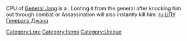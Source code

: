 CPU of [General Jang](General_Jang.md "wikilink") is a [](Unique_Items.md). Looting it from the general after
knocking him out through combat or Assassination will also instantly
kill him. [ru:ЦПУ Генерала Джана](ru:ЦПУ_Генерала_Джана "wikilink")

[Category:Lore](Category:Lore "wikilink")
[Category:Items](Category:Items "wikilink")
[Category:Unique](Category:Unique "wikilink")
